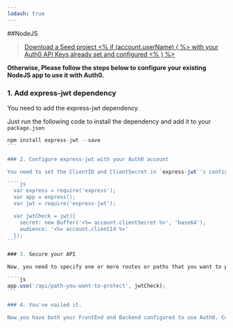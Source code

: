 ```yaml
---
lodash: true
---
```


##NodeJS

<div class="package">
  <blockquote>
    <a href="https://docs.auth0.com/node-auth0/master/create-package?path=examples/nodejs-api&type=server@@account.clientParam@@" class="btn btn-lg btn-success btn-package">
      <span>Download a Seed project</span>
      <% if (account.userName) { %> 
      <span class="smaller">with your Auth0 API Keys already set and configured</span>
      <% } %>
    </a> 
  </blockquote>
</div>

**Otherwise, Please follow the steps below to configure your existing NodeJS app to use it with Auth0.**

### 1. Add express-jwt dependency

You need to add the express-jwt dependency.

Just run the following code to install the dependency and add it to your `package.json`

````js
npm install express-jwt --save
```

### 2. Configure express-jwt with your Auth0 account

You need to set the ClientID and ClientSecret in `express-jwt`'s configuration so that it can validate and sign [JWT](https://docs.auth0.com/jwt)s for you.

````js
  var express = require('express');
  var app = express();
  var jwt = require('express-jwt');

  var jwtCheck = jwt({
    secret: new Buffer('<%= account.clientSecret %>', 'base64'),
    audience: '<%= account.clientId %>'
  });
```

### 3. Secure your API

Now, you need to specify one or more routes or paths that you want to protect, so that only users with the correct JWT will be able to do the request.

````js
app.use('/api/path-you-want-to-protect', jwtCheck);
```

### 4. You've nailed it.

Now you have both your FrontEnd and Backend configured to use Auth0. Congrats, you're awesome!
